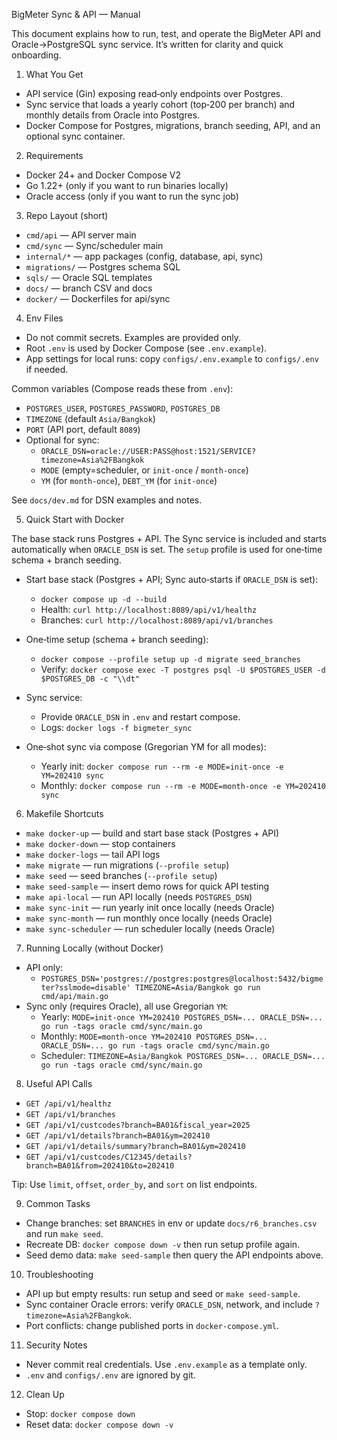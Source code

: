 BigMeter Sync & API — Manual

This document explains how to run, test, and operate the BigMeter API and Oracle→PostgreSQL sync service. It’s written for clarity and quick onboarding.

1) What You Get

- API service (Gin) exposing read‑only endpoints over Postgres.
- Sync service that loads a yearly cohort (top‑200 per branch) and monthly details from Oracle into Postgres.
- Docker Compose for Postgres, migrations, branch seeding, API, and an optional sync container.

2) Requirements

- Docker 24+ and Docker Compose V2
- Go 1.22+ (only if you want to run binaries locally)
- Oracle access (only if you want to run the sync job)

3) Repo Layout (short)

- `cmd/api`   — API server main
- `cmd/sync`  — Sync/scheduler main
- `internal/*` — app packages (config, database, api, sync)
- `migrations/` — Postgres schema SQL
- `sqls/` — Oracle SQL templates
- `docs/` — branch CSV and docs
- `docker/` — Dockerfiles for api/sync

4) Env Files

- Do not commit secrets. Examples are provided only.
- Root `.env` is used by Docker Compose (see `.env.example`).
- App settings for local runs: copy `configs/.env.example` to `configs/.env` if needed.

Common variables (Compose reads these from `.env`):

- `POSTGRES_USER`, `POSTGRES_PASSWORD`, `POSTGRES_DB`
- `TIMEZONE` (default `Asia/Bangkok`)
- `PORT` (API port, default `8089`)
- Optional for sync:
  - `ORACLE_DSN=oracle://USER:PASS@host:1521/SERVICE?timezone=Asia%2FBangkok`
  - `MODE` (empty=scheduler, or `init-once` / `month-once`)
  - `YM` (for `month-once`), `DEBT_YM` (for `init-once`)

See `docs/dev.md` for DSN examples and notes.

5) Quick Start with Docker

The base stack runs Postgres + API. The Sync service is included and starts automatically when `ORACLE_DSN` is set. The `setup` profile is used for one‑time schema + branch seeding.

- Start base stack (Postgres + API; Sync auto‑starts if `ORACLE_DSN` is set):
  - `docker compose up -d --build`
  - Health: `curl http://localhost:8089/api/v1/healthz`
  - Branches: `curl http://localhost:8089/api/v1/branches`

- One‑time setup (schema + branch seeding):
  - `docker compose --profile setup up -d migrate seed_branches`
  - Verify: `docker compose exec -T postgres psql -U $POSTGRES_USER -d $POSTGRES_DB -c "\\dt"`

- Sync service:
  - Provide `ORACLE_DSN` in `.env` and restart compose.
  - Logs: `docker logs -f bigmeter_sync`

- One‑shot sync via compose (Gregorian YM for all modes):
  - Yearly init: `docker compose run --rm -e MODE=init-once -e YM=202410 sync`
  - Monthly: `docker compose run --rm -e MODE=month-once -e YM=202410 sync`

6) Makefile Shortcuts

- `make docker-up` — build and start base stack (Postgres + API)
- `make docker-down` — stop containers
- `make docker-logs` — tail API logs
- `make migrate` — run migrations (`--profile setup`)
- `make seed` — seed branches (`--profile setup`)
- `make seed-sample` — insert demo rows for quick API testing
- `make api-local` — run API locally (needs `POSTGRES_DSN`)
- `make sync-init` — run yearly init once locally (needs Oracle)
- `make sync-month` — run monthly once locally (needs Oracle)
- `make sync-scheduler` — run scheduler locally (needs Oracle)

7) Running Locally (without Docker)

- API only:
  - `POSTGRES_DSN='postgres://postgres:postgres@localhost:5432/bigmeter?sslmode=disable' TIMEZONE=Asia/Bangkok go run cmd/api/main.go`
- Sync only (requires Oracle), all use Gregorian `YM`:
  - Yearly: `MODE=init-once YM=202410 POSTGRES_DSN=... ORACLE_DSN=... go run -tags oracle cmd/sync/main.go`
  - Monthly: `MODE=month-once YM=202410 POSTGRES_DSN=... ORACLE_DSN=... go run -tags oracle cmd/sync/main.go`
  - Scheduler: `TIMEZONE=Asia/Bangkok POSTGRES_DSN=... ORACLE_DSN=... go run -tags oracle cmd/sync/main.go`

8) Useful API Calls

- `GET /api/v1/healthz`
- `GET /api/v1/branches`
- `GET /api/v1/custcodes?branch=BA01&fiscal_year=2025`
- `GET /api/v1/details?branch=BA01&ym=202410`
- `GET /api/v1/details/summary?branch=BA01&ym=202410`
- `GET /api/v1/custcodes/C12345/details?branch=BA01&from=202410&to=202410`

Tip: Use `limit`, `offset`, `order_by`, and `sort` on list endpoints.

9) Common Tasks

- Change branches: set `BRANCHES` in env or update `docs/r6_branches.csv` and run `make seed`.
- Recreate DB: `docker compose down -v` then run setup profile again.
- Seed demo data: `make seed-sample` then query the API endpoints above.

10) Troubleshooting

- API up but empty results: run setup and seed or `make seed-sample`.
- Sync container Oracle errors: verify `ORACLE_DSN`, network, and include `?timezone=Asia%2FBangkok`.
- Port conflicts: change published ports in `docker-compose.yml`.

11) Security Notes

- Never commit real credentials. Use `.env.example` as a template only.
- `.env` and `configs/.env` are ignored by git.

12) Clean Up

- Stop: `docker compose down`
- Reset data: `docker compose down -v`
